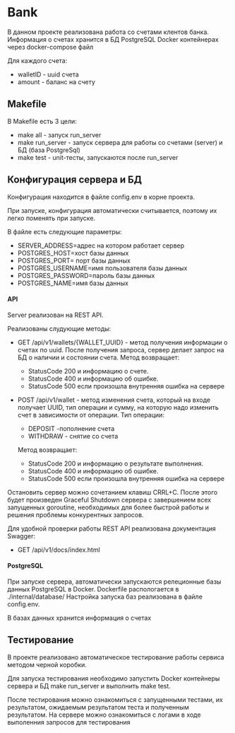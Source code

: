 # Bank

В данном проекте реализована работа со счетами клентов банка. 
Информация о счетах хранится в БД PostgreSQL Docker контейнерах через docker-compose файл

Для каждого счета:
- walletID - uuid счета 
- amount - баланс на счету 

## Makefile

В Makefile есть 3 цели:
- make all - запуск run_server
- make run_server - запуск сервера для работы со счетами (server) и БД (база PostgreSql)
- make test - unit-тесты, запускаются после run_server


## Конфигурация сервера и БД

Конфигурация находится в файле config.env в корне проекта.

При запуске, конфигурация автоматически считывается, поэтому их легко поменять при запуске.

В файле есть следующие параметры:
- SERVER_ADDRESS=адрес на котором работает сервер
- POSTGRES_HOST=хост базы данных
- POSTGRES_PORT= порт базы данных
- POSTGRES_USERNAME=имя пользователя базы данных
- POSTGRES_PASSWORD=пароль базы данных
- POSTGRES_NAME=имя базы данных

#### API

Server реализован на REST API. 

Реализованы слудующие методы:

- GET /api/v1/wallets/{WALLET_UUID} - метод получения информации о счетах по uuid.
После получения запроса, сервер делает запрос на БД о наличии и состоянии счета.
  Метод возвращает:
  - StatusCode 200 и информацию о счете.
  - StatusCode 400 и информацию об ошибке.
  - StatusCode 500 если произошла внутренняя ошибка на сервере

- POST /api/v1/wallet - метод изменения счета, который на входе получает UUID, тип операции и сумму, на которую надо изменить счет в зависимости от операции.
  Тип операции:
  - DEPOSIT -пополнение счета
  - WITHDRAW - снятие со счета
  
  Метод возвращает:
  - StatusCode 200 и информацию о результате выполнения.
  - StatusCode 400 и информацию об ошибке.
  - StatusCode 500 если произошла внутренняя ошибка на сервере

Остановить сервер можно сочетанием клавиш CRRL+C. После этого будет произведен Graceful Shutdown сервера c завершением всех запущенных goroutine, необходимых для более быстрой работы и решения проблемы конкурентных запросов.

Для удобной проверки работы REST API реализована документация Swagger:
- GET /api/v1/docs/index.html


#### PostgreSQL

При запуске сервера, автоматически запускаются релеционные базы данных PostgreSQL в Docker. 
Dockerfile распологается в ./internal/database/
Настройка запуска баз реализована в файле config.env. 

В базах данных хранится информация о счетах

## Тестирование

В проекте реализовано автоматическое тестирование работы сервиса методом черной коробки.

Для запуска тестирования необходимо запустить Docker контейнеры сервера и БД make run_server и выполнить make test.

После тестирования можно ознакомиться с запущенными тестами, их результатом, ожидаемым результатом теста и полученным результатом. На сервере можно ознакомиться с логами в ходе выполенния запросов для тестирования